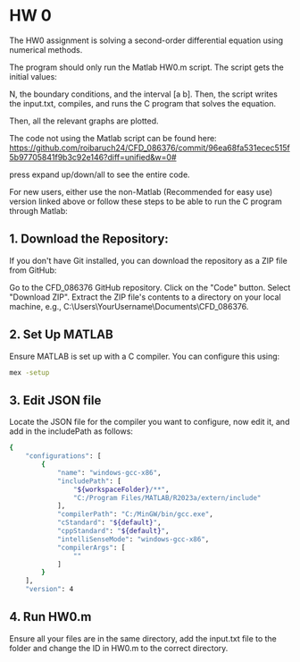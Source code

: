 # HW 0
The HW0 assignment is solving a second-order differential equation using numerical methods.

The program should only run the Matlab HW0.m script. The script gets the initial values: 

N, the boundary conditions, and the interval [a b]. Then, the script writes the input.txt, compiles, and runs the C program that solves the equation.

Then, all the relevant graphs are plotted.

The code not using the Matlab script can be found here: https://github.com/roibaruch24/CFD_086376/commit/96ea68fa531ecec515f5b97705841f9b3c92e146?diff=unified&w=0# 

press expand up/down/all to see the entire code.

For new users, either use the non-Matlab (Recommended for easy use) version linked above or follow these steps to be able to run the C program through Matlab:

## 1. Download the Repository:
If you don't have Git installed, you can download the repository as a ZIP file from GitHub:

Go to the CFD_086376 GitHub repository.
Click on the "Code" button.
Select "Download ZIP".
Extract the ZIP file's contents to a directory on your local machine, e.g., C:\Users\YourUsername\Documents\CFD_086376.
## 2. Set Up MATLAB
Ensure MATLAB is set up with a C compiler. You can configure this using:
 ```bash
mex -setup
```
## 3. Edit JSON file
Locate the JSON file for the compiler you want to configure, now edit it, and add in the includePath as follows:
```bash
{
    "configurations": [
        {
            "name": "windows-gcc-x86",
            "includePath": [
                "${workspaceFolder}/**",
                "C:/Program Files/MATLAB/R2023a/extern/include"
            ],
            "compilerPath": "C:/MinGW/bin/gcc.exe",
            "cStandard": "${default}",
            "cppStandard": "${default}",
            "intelliSenseMode": "windows-gcc-x86",
            "compilerArgs": [
                ""
            ]
        }
    ],
    "version": 4
```
## 4. Run HW0.m
Ensure all your files are in the same directory, add the input.txt file to the folder and change the ID in HW0.m to the correct directory.




